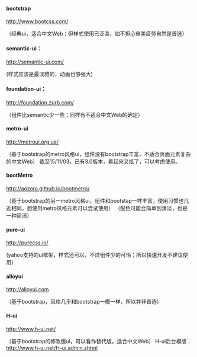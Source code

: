 #### bootstrap
  http://www.bootcss.com/
  
  （经典ui，适合中文Web；但样式使用已泛滥，如不担心审美疲劳自然是首选）

#### semantic-ui：
  http://semantic-ui.com/ 
  
  (样式应该是最淡雅的，动画也够强大)
  
#### foundation-ui：
  http://foundation.zurb.com/
  
  （组件比semantic少一些；同样有不适合中文Web的确定）
  
#### metro-ui
  http://metroui.org.ua/
  
  （基于bootstrap的metro风格ui，组件没有bootstrap丰富，不适合页面元素复杂的中文Web）
  截至15/11/03，已有3.0版本，看起来又炫了，可以考虑使用。
  
#### bootMetro
  http://aozora.github.io/bootmetro/
  
  （基于bootstrap的另一metro风格ui，组件和bootstap一样丰富，使用习惯也几近相同，想使用metro风格元素可以尝试使用）
  （配色可能会简单到清淡，也是一种简洁）

#### pure-ui
  http://purecss.io/
  
  (yahoo支持的ui框架，样式还可以，不过组件少的可怜；所以快速开发不建议使用)
  
#### alloyui
  http://alloyui.com
  
  （基于bootstrap，风格几乎和bootstrap一模一样，所以并非首选）
  
#### H-ui
  http://www.h-ui.net/
  
  （基于bootstrap的修改版ui，可以看作替代版，适合中文Web）
  H-ui后台模版：http://www.h-ui.net/H-ui.admin.shtml




  

  
